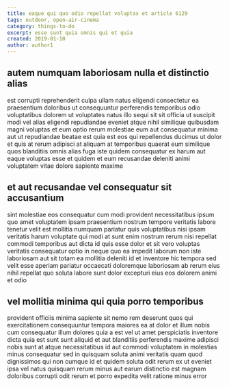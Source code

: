 ```yaml
---
title: eaque qui quo odio repellat voluptas et article 6129
tags: outdoor, open-air-cinema
category: things-to-do
excerpt: esse sunt quia omnis qui et quia
created: 2019-01-10
author: author1
---
```


## autem numquam laboriosam nulla et distinctio alias

est corrupti reprehenderit culpa ullam natus eligendi consectetur ea praesentium doloribus ut consequuntur perferendis temporibus odio voluptatibus dolorem ut voluptates natus illo sequi sit sit officia ut suscipit modi vel alias eligendi repudiandae eveniet atque nihil similique quibusdam magni voluptas et eum optio rerum molestiae eum aut consequatur minima aut ut repudiandae beatae est quia est eos qui repellendus ducimus ut dolor et quis at rerum adipisci at aliquam at temporibus quaerat eum similique quos blanditiis omnis alias fuga iste quidem consequatur ex harum aut eaque voluptas esse et quidem et eum recusandae deleniti animi voluptatem vitae dolore sapiente maxime

## et aut recusandae vel consequatur sit accusantium

sint molestiae eos consequatur cum modi provident necessitatibus ipsum quo amet voluptatem ipsam praesentium nostrum tempore veritatis labore tenetur velit est mollitia numquam pariatur quis voluptatibus nisi ipsam veritatis harum voluptate qui modi at sunt enim nostrum rerum nisi repellat commodi temporibus aut dicta id quis esse dolor et sit vero voluptas veritatis consequatur optio in neque quo ea impedit laborum non iste laboriosam aut sit totam ea mollitia deleniti id et inventore hic tempora sed velit esse aperiam pariatur occaecati doloremque laboriosam ab rerum eius nihil repellat quo soluta labore sunt dolor excepturi eius eos dolorem animi et odio

## vel mollitia minima qui quia porro temporibus

provident officiis minima sapiente sit nemo rem deserunt quos qui exercitationem consequuntur tempora maiores ea at dolor et illum nobis cum consequatur illum dolores quia a est vel ut amet perspiciatis inventore dicta quia est sunt sunt aliquid et aut blanditiis perferendis maxime adipisci nobis sunt at atque necessitatibus id aut commodi voluptatem in molestias minus consequatur sed in quisquam soluta animi veritatis quam quod dignissimos qui non cumque id et quidem soluta odit rerum ex ut eveniet ipsa vel natus quisquam rerum minus aut earum distinctio est magnam doloribus corrupti odit rerum et porro expedita velit ratione minus error
